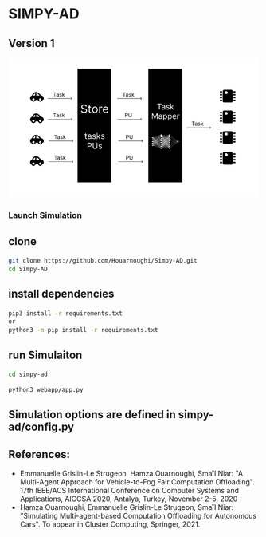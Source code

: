 # SIMPY-AD

## Version 1

![Alt text](assets/schema-1.png "Title")

### Launch Simulation

## clone

```bash
git clone https://github.com/Houarnoughi/Simpy-AD.git
cd Simpy-AD
```

## install dependencies

```bash
pip3 install -r requirements.txt
or
python3 -m pip install -r requirements.txt
```

## run Simulaiton

```bash
cd simpy-ad
```

```bash
python3 webapp/app.py
```
## Simulation options are defined in simpy-ad/config.py

## References:
- Emmanuelle Grislin-Le Strugeon, Hamza Ouarnoughi, Smaïl Niar: "A Multi-Agent Approach for Vehicle-to-Fog Fair Computation Offloading". 17th IEEE/ACS International Conference on Computer Systems and Applications, AICCSA 2020, Antalya, Turkey, November 2-5, 2020
- Hamza Ouarnoughi, Emmanuelle Grislin-Le Strugeon, Smaïl Niar: "Simulating Multi-agent-based Computation Offloading for Autonomous Cars". To appear in Cluster Computing, Springer, 2021.
